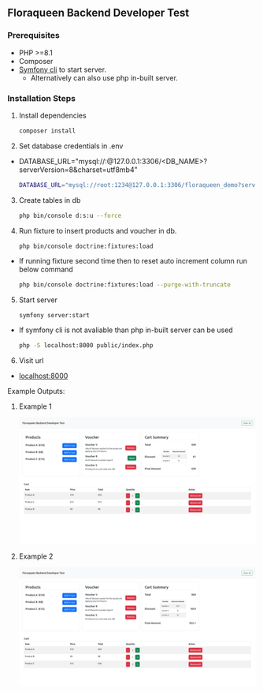 ## Floraqueen Backend Developer Test

### Prerequisites

- PHP >=8.1
- Composer
- [Symfony cli](https://symfony.com/download) to start server.
  - Alternatively can also use php in-built server.

### Installation Steps

1. Install dependencies

   ```bash
   composer install
   ```

2. Set database credentials in .env

- DATABASE_URL="mysql://<USERNAME>:<PASSWORD>@127.0.0.1:3306/<DB_NAME>?serverVersion=8&charset=utf8mb4"

  ```bash
  DATABASE_URL="mysql://root:1234@127.0.0.1:3306/floraqueen_demo?serverVersion=8&charset=utf8mb4"
  ```

3. Create tables in db

   ```bash
   php bin/console d:s:u --force
   ```

4. Run fixture to insert products and voucher in db.

   ```bash
   php bin/console doctrine:fixtures:load
   ```

- If running fixture second time then to reset auto increment column run below command

  ```bash
  php bin/console doctrine:fixtures:load --purge-with-truncate
  ```

5. Start server

   ```
   symfony server:start
   ```

- If symfony cli is not avaliable than php in-built server can be used

  ```bash
  php -S localhost:8000 public/index.php
  ```

6. Visit url
- [localhost:8000](http://localhost:8000)

Example Outputs:

1. Example 1

    ![Alt text](public/images/Floraqueen-Backend-Developer-Test-1.png)

2. Example 2

    ![Alt text](public/images/Floraqueen-Backend-Developer-Test-2.png)
